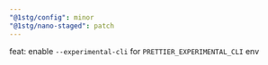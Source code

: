 ```yaml
---
"@1stg/config": minor
"@1stg/nano-staged": patch
---
```


feat: enable `--experimental-cli` for `PRETTIER_EXPERIMENTAL_CLI` env
